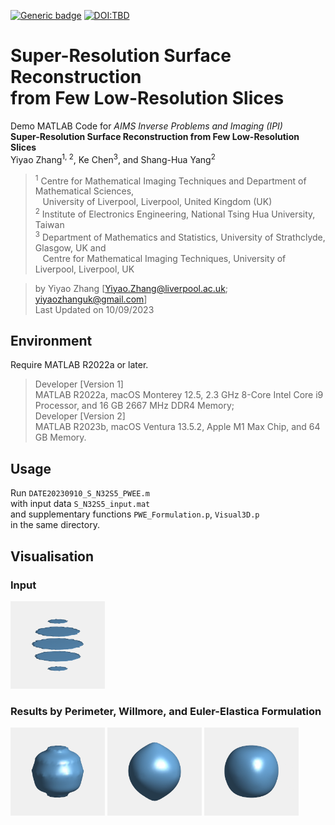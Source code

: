 [![Generic badge](https://img.shields.io/badge/MATLAB-R2022a_or_later-orange.svg)](https://www.mathworks.com/)
[![DOI:TBD](https://zenodo.org/badge/DOI/TBD.svg)]()

# Super-Resolution Surface Reconstruction <br> from Few Low-Resolution Slices

  Demo MATLAB Code for *AIMS Inverse Problems and Imaging (IPI)* <br>
  **Super-Resolution Surface Reconstruction from Few Low-Resolution Slices** <br>
  Yiyao Zhang<sup>1, 2</sup>, Ke Chen<sup>3</sup>, and Shang-Hua Yang<sup>2</sup> <be>
  > <sup>1</sup> Centre for Mathematical Imaging Techniques and Department of Mathematical Sciences, <br>
  >              $\hspace{5pt}$ University of Liverpool, Liverpool, United Kingdom (UK) <br>
  > <sup>2</sup> Institute of Electronics Engineering, National Tsing Hua University, Taiwan <br>
  > <sup>3</sup> Department of Mathematics and Statistics, University of Strathclyde, Glasgow, UK and <br>
               $\hspace{5pt}$ Centre for Mathematical Imaging Techniques, University of Liverpool, Liverpool, UK
  
> by Yiyao Zhang [Yiyao.Zhang@liverpool.ac.uk; yiyaozhanguk@gmail.com] <br>
> Last Updated on 10/09/2023

## Environment
Require MATLAB R2022a or later. 
> Developer [Version 1] <br>
> MATLAB R2022a, macOS Monterey 12.5, 2.3 GHz 8-Core Intel Core i9 Processor, and 16 GB 2667 MHz DDR4 Memory; <br>
> Developer [Version 2] <br>
> MATLAB R2023b, macOS Ventura 13.5.2, Apple M1 Max Chip, and 64 GB Memory. <br>

## Usage
Run `DATE20230910_S_N32S5_PWEE.m` <br>
with input data `S_N32S5_input.mat` <br>
and supplementary functions `PWE_Formulation.p`, `Visual3D.p` <br>
in the same directory. 

## Visualisation
### Input
<img src="/Fig/S_N32S5_1_U0_in.gif" width="30%" height="30%"/>

### Results by Perimeter, Willmore, and Euler-Elastica Formulation
<img src="/Fig/S_N32S5_3_P.gif" width="30%" height="30%"/> <img src="/Fig/S_N32S5_4_W.gif" width="30%" height="30%"/> <img src="/Fig/S_N32S5_5_EE.gif" width="30%" height="30%"/>

